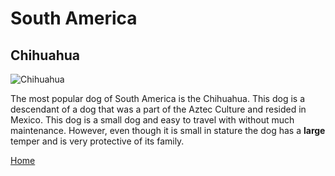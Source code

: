 # South America
## Chihuahua
![Chihuahua](https://news.ucdenver.edu/wp-content/uploads/2021/09/jairo-alzate-J4QoIMyTPmA-unsplash.jpg)

The most popular dog of South America is the Chihuahua. This dog is a descendant of a dog that was a part of the Aztec Culture and resided in Mexico. This dog is a small dog and easy to travel with without much maintenance. However, even though it is small in stature the dog has a **large** temper and is very protective of its family.

[Home](README.md)
